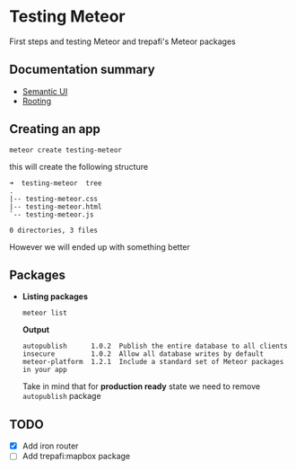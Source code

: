 Testing Meteor
==
First steps and testing Meteor and trepafi's Meteor packages

## Documentation summary
- [Semantic UI](./docs/semantic-ui.md)
- [Rooting](./docs/routing.md)


## Creating an app
```
meteor create testing-meteor
```

this will create the following structure

```
➜  testing-meteor  tree
.
|-- testing-meteor.css
|-- testing-meteor.html
`-- testing-meteor.js

0 directories, 3 files
```

However we will ended up with something better

## Packages

- **Listing packages**
    ```
    meteor list
    ```

    **Output**
    ```
    autopublish      1.0.2  Publish the entire database to all clients
    insecure         1.0.2  Allow all database writes by default
    meteor-platform  1.2.1  Include a standard set of Meteor packages in your app
    ```

    Take in mind that for **production ready** state we need to remove `autopublish` package

## TODO
- [x] Add iron router
- [ ] Add trepafi:mapbox package
